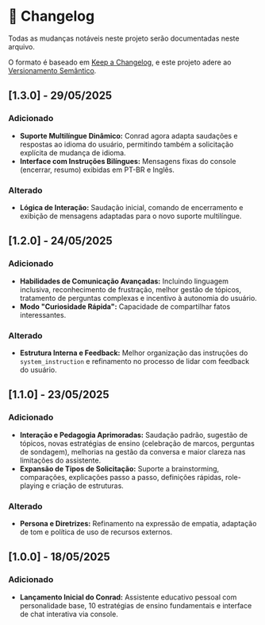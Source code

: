 # 📝 Changelog

Todas as mudanças notáveis neste projeto serão documentadas neste arquivo.

O formato é baseado em [Keep a Changelog](https://keepachangelog.com/pt-BR/1.0.0/),
e este projeto adere ao [Versionamento Semântico](https://semver.org/lang/pt-BR/).

## [1.3.0] - 29/05/2025

### Adicionado
- **Suporte Multilíngue Dinâmico:** Conrad agora adapta saudações e respostas ao idioma do usuário, permitindo também a solicitação explícita de mudança de idioma.
- **Interface com Instruções Bilíngues:** Mensagens fixas do console (encerrar, resumo) exibidas em PT-BR e Inglês.

### Alterado
- **Lógica de Interação:** Saudação inicial, comando de encerramento e exibição de mensagens adaptadas para o novo suporte multilíngue.

## [1.2.0] - 24/05/2025

### Adicionado
- **Habilidades de Comunicação Avançadas:** Incluindo linguagem inclusiva, reconhecimento de frustração, melhor gestão de tópicos, tratamento de perguntas complexas e incentivo à autonomia do usuário.
- **Modo "Curiosidade Rápida":** Capacidade de compartilhar fatos interessantes.

### Alterado
- **Estrutura Interna e Feedback:** Melhor organização das instruções do `system_instruction` e refinamento no processo de lidar com feedback do usuário.

## [1.1.0] - 23/05/2025

### Adicionado
- **Interação e Pedagogia Aprimoradas:** Saudação padrão, sugestão de tópicos, novas estratégias de ensino (celebração de marcos, perguntas de sondagem), melhorias na gestão da conversa e maior clareza nas limitações do assistente.
- **Expansão de Tipos de Solicitação:** Suporte a brainstorming, comparações, explicações passo a passo, definições rápidas, role-playing e criação de estruturas.

### Alterado
- **Persona e Diretrizes:** Refinamento na expressão de empatia, adaptação de tom e política de uso de recursos externos.

## [1.0.0] - 18/05/2025

### Adicionado
- **Lançamento Inicial do Conrad:** Assistente educativo pessoal com personalidade base, 10 estratégias de ensino fundamentais e interface de chat interativa via console.
